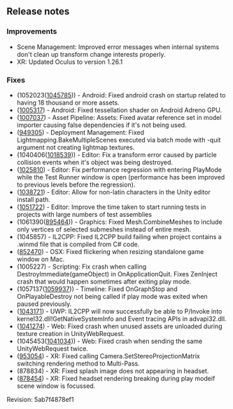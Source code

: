 ## Release notes

### Improvements

-   Scene Management: Improved error messages when internal systems don\'t clean up transform change interests properly.
-   XR: Updated Oculus to version 1.26.1

### Fixes

-   (1052023([1045785](https://issuetracker.unity3d.com/product/unity/issues/guid/1045785/))) - Android: Fixed android crash on startup related to having 18 thousand or more assets.
-   ([1005317](https://issuetracker.unity3d.com/product/unity/issues/guid/1005317/)) - Android: Fixed tessellation shader on Android Adreno GPU.
-   ([1007037](https://issuetracker.unity3d.com/product/unity/issues/guid/1007037/)) - Asset Pipeline: Assets: Fixed avatar reference set in model importer causing false dependencies if it\'s not being used.
-   ([949305](https://issuetracker.unity3d.com/product/unity/issues/guid/949305/)) - Deployment Management: Fixed Lightmapping.BakeMultipleScenes executed via batch mode with -quit argument not creating lightmap textures.
-   (1040406([1018539](https://issuetracker.unity3d.com/product/unity/issues/guid/1018539/))) - Editor: Fix a transform error caused by particle collision events when it\'s object was being destroyed.
-   ([1025810](https://issuetracker.unity3d.com/product/unity/issues/guid/1025810/)) - Editor: Fix performance regression with entering PlayMode while the Test Runner window is open (performance has been improved to previous levels before the regression).
-   ([1038721](https://issuetracker.unity3d.com/product/unity/issues/guid/1038721/)) - Editor: Allow for non-latin characters in the Unity editor install path.
-   ([1051722](https://issuetracker.unity3d.com/product/unity/issues/guid/1051722/)) - Editor: Improve the time taken to start running tests in projects with large numbers of test assemblies
-   (1061390([895464](https://issuetracker.unity3d.com/product/unity/issues/guid/895464/))) - Graphics: Fixed Mesh.CombineMeshes to include only vertices of selected submeshes instead of entire mesh.
-   \(1045857\) - IL2CPP: Fixed IL2CPP build failing when project contains a .winmd file that is compiled from C# code.
-   ([852470](https://issuetracker.unity3d.com/product/unity/issues/guid/852470/)) - OSX: Fixed flickering when resizing standalone game window on Mac.
-   \(1005227\) - Scripting: Fix crash when calling DestroyImmediate(gameObject) in OnApplicationQuit. Fixes ZenInject crash that would happen sometimes after exiting play mode.
-   (1057137([1059937](https://issuetracker.unity3d.com/product/unity/issues/guid/1053937/))) - Timeline: Fixed OnGraphStop and OnPlayableDestroy not being called if play mode was exited when paused previously.
-   ([1043171](https://issuetracker.unity3d.com/product/unity/issues/guid/1043171/)) - UWP: IL2CPP will now successfully be able to P/Invoke into kernel32.dll!GetNativeSystemInfo and Event tracing APIs in advapi32.dll.
-   ([1041274](https://issuetracker.unity3d.com/product/unity/issues/guid/1041274/)) - Web: Fixed crash when unused assets are unloaded during texture creation in UnityWebRequest.
-   (1045453([1041034](https://issuetracker.unity3d.com/product/unity/issues/guid/1041034/))) - Web: Fixed crash when sending the same UnityWebRequest twice.
-   ([953054](https://issuetracker.unity3d.com/product/unity/issues/guid/953054/)) - XR: Fixed calling Camera.SetStereoProjectionMatrix switching rendering method to Multi-Pass.
-   \(878834\) - XR: Fixed splash image does not appearing in headset.
-   ([878454](https://issuetracker.unity3d.com/product/unity/issues/guid/878454/)) - XR: Fixed headset rendering breaking during play modeif scene window is focussed.

Revision: 5ab7f4878ef1
